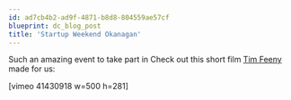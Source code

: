```yaml
---
id: ad7cb4b2-ad9f-4871-b8d8-804559ae57cf
blueprint: dc_blog_post
title: 'Startup Weekend Okanagan'
---
```

Such an amazing event to take part in Check out this short film <a href="http://www.limelightstudios.ca">Tim Feeny</a> made for us:

[vimeo 41430918 w=500 h=281]